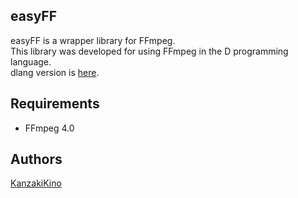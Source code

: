 easyFF
----

easyFF is a wrapper library for FFmpeg.  
This library was developed for using FFmpeg in the D programming language.  
dlang version is [here](https://github.com/KanzakiKino/easyFF-d).

## Requirements

- FFmpeg 4.0

## Authors

[KanzakiKino](https://knzk.work/)
